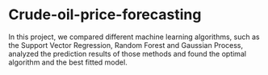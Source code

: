 # Crude-oil-price-forecasting
In this project, we compared different machine learning algorithms, such as the Support Vector Regression, Random Forest and Gaussian Process, analyzed the prediction results of those methods and found the optimal algorithm and the best fitted model. 
